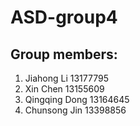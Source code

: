 # ASD-group4
## **Group members:**
1. Jiahong Li 13177795
2. Xin Chen   13155609
3. Qingqing Dong 13164645
4. Chunsong Jin  13398856
